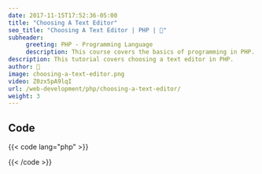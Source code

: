 ```yaml
---
date: 2017-11-15T17:52:36-05:00
title: "Choosing A Text Editor"
seo_title: "Choosing A Text Editor | PHP | 🦒"
subheader:
     greeting: PHP - Programming Language
     description: This course covers the basics of programming in PHP. Work your way through the videos/articles and I'll teach you everything you need to know to start your programming journey!
description: This tutorial covers choosing a text editor in PHP.
author: 🦒
image: choosing-a-text-editor.png
video: Z0zx5pA9lqI
url: /web-development/php/choosing-a-text-editor/
weight: 3
---
```


## Code

{{< code lang="php" >}}

{{< /code >}}